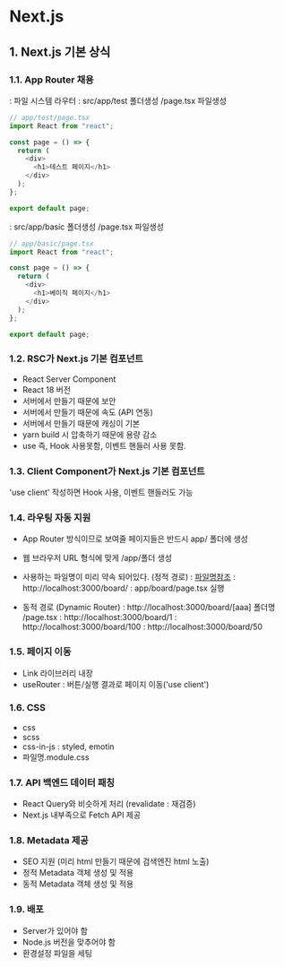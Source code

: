 # Next.js

## 1. Next.js 기본 상식

### 1.1. App Router 채용

: 파일 시스템 라우터
: src/app/test 폴더생성 /page.tsx 파일생성

```ts
// app/test/page.tsx
import React from "react";

const page = () => {
  return (
    <div>
      <h1>테스트 페이지</h1>
    </div>
  );
};

export default page;
```

: src/app/basic 폴더생성 /page.tsx 파일생성

```ts
// app/basic/page.tsx
import React from "react";

const page = () => {
  return (
    <div>
      <h1>베이직 페이지</h1>
    </div>
  );
};

export default page;
```

### 1.2. RSC가 Next.js 기본 컴포넌트

- React Server Component
- React 18 버전
- 서버에서 만들기 때문에 보안
- 서버에서 만들기 때문에 속도 (API 연동)
- 서버에서 만들기 때문에 캐싱이 기본
- yarn build 시 압축하기 때문에 용량 감소
- use 즉, Hook 사용못함, 이벤트 핸들러 사용 못함.

### 1.3. Client Component가 Next.js 기본 컴포넌트

'use client' 작성하면 Hook 사용, 이벤트 핸들러도 가능

### 1.4. 라우팅 자동 지원

- App Router 방식이므로 보여줄 페이지들은 반드시 app/ 폴더에 생성
- 웹 브라우저 URL 형식에 맞게 /app/폴더 생성
- 사용하는 파일명이 미리 약속 되어있다. (정적 경로)
  : [파일명참조](https://nextjs.org/docs/getting-started/project-structure)
  : http://localhost:3000/board/
  : app/board/page.tsx 실행

- 동적 경로 (Dynamic Router)
  : http://localhost:3000/board/[aaa] 폴더명 /page.tsx
  : http://localhost:3000/board/1
  : http://localhost:3000/board/100
  : http://localhost:3000/board/50

### 1.5. 페이지 이동

- Link 라이브러리 내장
- useRouter : 버튼/실행 결과로 페이지 이동('use client')

### 1.6. CSS

- css
- scss
- css-in-js : styled, emotin
- 파일명.module.css

### 1.7. API 백엔드 데이터 패칭

- React Query와 비슷하게 처리 (revalidate : 재검증)
- Next.js 내부족으로 Fetch API 제공

### 1.8. Metadata 제공

- SEO 지원 (미리 html 만들기 때문에 검색엔진 html 노출)
- 정적 Metadata 객체 생성 및 적용
- 동적 Metadata 객체 생성 및 적용

### 1.9. 배포

- Server가 있어야 함
- Node.js 버전을 맞추어야 함
- 환경설정 파일을 세팅
